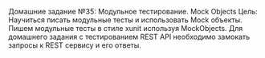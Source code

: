 Домашние задание №35: Модульное тестирование. Mock Objects
Цель: Научиться писать модульные тесты и использовать Mock объекты. Пишем модульные тесты в стиле xunit используя MockObjects. Для домашнего задания с тестированием REST API необходимо замокать запросы к REST сервису и его ответы.